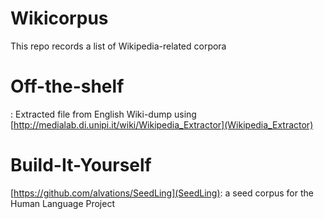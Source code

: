 Wikicorpus
==========

This repo records a list of Wikipedia-related corpora

Off-the-shelf
====
[](wiki.xml): Extracted file from English Wiki-dump using [http://medialab.di.unipi.it/wiki/Wikipedia_Extractor](Wikipedia_Extractor)


Build-It-Yourself
====
[https://github.com/alvations/SeedLing](SeedLing): a seed corpus for the Human Language Project 
